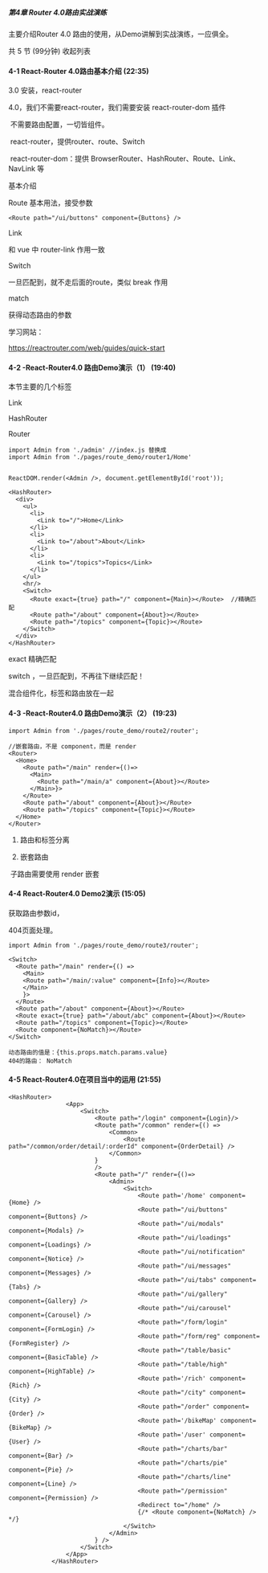 ##### 第4章 Router 4.0路由实战演练

主要介绍Router 4.0 路由的使用，从Demo讲解到实战演练，一应俱全。

共 5 节 (99分钟) 收起列表

#### 4-1 React-Router 4.0路由基本介绍 (22:35)

3.0 安装，react-router

4.0，我们不需要react-router，我们需要安装 react-router-dom 插件

​	不需要路由配置，一切皆组件。

​	react-router，提供router、route、Switch

​	react-router-dom：提供 BrowserRouter、HashRouter、Route、Link、NavLink 等



基本介绍

Route 基本用法，接受参数

```
<Route path="/ui/buttons" component={Buttons} />
```

Link

和 vue 中 router-link 作用一致

Switch

一旦匹配到，就不走后面的route，类似 break 作用

match

获得动态路由的参数



学习网站：

https://reactrouter.com/web/guides/quick-start



#### 4-2 -React-Router4.0 路由Demo演示（1） (19:40)

本节主要的几个标签

Link

HashRouter

Router

```react
import Admin from './admin' //index.js 替换成
import Admin from './pages/route_demo/router1/Home'


ReactDOM.render(<Admin />, document.getElementById('root'));

<HashRouter>
  <div>
    <ul>
      <li>
        <Link to="/">Home</Link>
      </li>
      <li>
        <Link to="/about">About</Link>
      </li>
      <li>
        <Link to="/topics">Topics</Link>
      </li>
    </ul>
    <hr/>
    <Switch>
      <Route exact={true} path="/" component={Main}></Route>  //精确匹配
      <Route path="/about" component={About}></Route>
      <Route path="/topics" component={Topic}></Route>
    </Switch>
  </div>
</HashRouter>
```

exact 精确匹配

switch ，一旦匹配到，不再往下继续匹配！



混合组件化，标签和路由放在一起



#### 4-3 -React-Router4.0 路由Demo演示（2） (19:23)

```react
import Admin from './pages/route_demo/route2/router';

//嵌套路由，不是 component，而是 render
<Router>
  <Home>
    <Route path="/main" render={()=>
      <Main>
        <Route path="/main/a" component={About}></Route>
      </Main>}>
    </Route>
    <Route path="/about" component={About}></Route>
    <Route path="/topics" component={Topic}></Route>
  </Home>
</Router>
```

1. 路由和标签分离

2. 嵌套路由

​	子路由需要使用 render 嵌套



#### 4-4 React-Router4.0 Demo2演示 (15:05)

获取路由参数id，

404页面处理。

```react
import Admin from './pages/route_demo/route3/router';

<Switch>
  <Route path="/main" render={() =>
    <Main>
    <Route path="/main/:value" component={Info}></Route>
    </Main>
    }>
  </Route>
  <Route path="/about" component={About}></Route>
  <Route exact={true} path="/about/abc" component={About}></Route>
  <Route path="/topics" component={Topic}></Route>
  <Route component={NoMatch}></Route>
</Switch>

动态路由的值是：{this.props.match.params.value}
404的路由： NoMatch
```



#### 4-5 React-Router4.0在项目当中的运用 (21:55)

```react
<HashRouter>
                <App>
                    <Switch>
                        <Route path="/login" component={Login}/>
                        <Route path="/common" render={() =>
                            <Common>
                                <Route path="/common/order/detail/:orderId" component={OrderDetail} />
                            </Common>
                        }
                        />
                        <Route path="/" render={()=>
                            <Admin>
                                <Switch>
                                    <Route path='/home' component={Home} />
                                    <Route path="/ui/buttons" component={Buttons} />
                                    <Route path="/ui/modals" component={Modals} />
                                    <Route path="/ui/loadings" component={Loadings} />
                                    <Route path="/ui/notification" component={Notice} />
                                    <Route path="/ui/messages" component={Messages} />
                                    <Route path="/ui/tabs" component={Tabs} />
                                    <Route path="/ui/gallery" component={Gallery} />
                                    <Route path="/ui/carousel" component={Carousel} />
                                    <Route path="/form/login" component={FormLogin} />
                                    <Route path="/form/reg" component={FormRegister} />
                                    <Route path="/table/basic" component={BasicTable} />
                                    <Route path="/table/high" component={HighTable} />
                                    <Route path='/rich' component={Rich} />
                                    <Route path="/city" component={City} />
                                    <Route path="/order" component={Order} />
                                    <Route path='/bikeMap' component={BikeMap} />
                                    <Route path='/user' component={User} />
                                    <Route path="/charts/bar" component={Bar} />
                                    <Route path="/charts/pie" component={Pie} />
                                    <Route path="/charts/line" component={Line} />
                                    <Route path="/permission" component={Permission} />
                                    <Redirect to="/home" />
                                    {/* <Route component={NoMatch} /> */}
                                </Switch>
                            </Admin>         
                        } />
                    </Switch>
                </App>
            </HashRouter>
```

